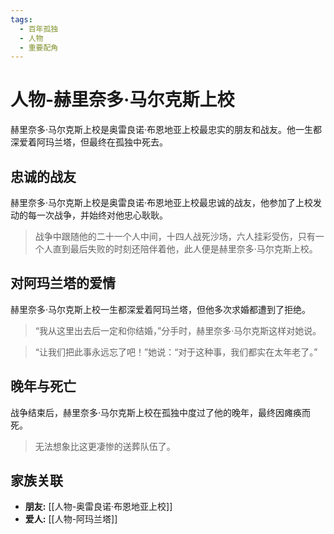```yaml
---
tags:
  - 百年孤独
  - 人物
  - 重要配角
---
```


# 人物-赫里奈多·马尔克斯上校

赫里奈多·马尔克斯上校是奥雷良诺·布恩地亚上校最忠实的朋友和战友。他一生都深爱着阿玛兰塔，但最终在孤独中死去。

## 忠诚的战友

赫里奈多·马尔克斯上校是奥雷良诺·布恩地亚上校最忠诚的战友，他参加了上校发动的每一次战争，并始终对他忠心耿耿。

> 战争中跟随他的二十一个人中间，十四人战死沙场，六人挂彩受伤，只有一个人直到最后失败的时刻还陪伴着他，此人便是赫里奈多·马尔克斯上校。

## 对阿玛兰塔的爱情

赫里奈多·马尔克斯上校一生都深爱着阿玛兰塔，但他多次求婚都遭到了拒绝。

> “我从这里出去后一定和你结婚，”分手时，赫里奈多·马尔克斯这样对她说。

> “让我们把此事永远忘了吧！”她说：“对于这种事，我们都实在太年老了。”

## 晚年与死亡

战争结束后，赫里奈多·马尔克斯上校在孤独中度过了他的晚年，最终因瘫痪而死。

> 无法想象比这更凄惨的送葬队伍了。

## 家族关联

*   **朋友:** [[人物-奥雷良诺·布恩地亚上校]]
*   **爱人:** [[人物-阿玛兰塔]]

